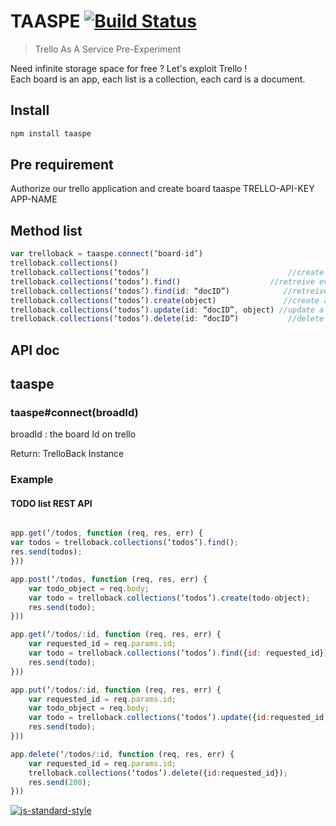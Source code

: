 # TAASPE [![Build Status][travis-image]][travis-url]

> Trello As A Service Pre-Experiment


Need infinite storage space for free ? Let's exploit Trello !  
Each board is an app, each list is a collection, each card is a document.


## Install

```sh
npm install taaspe
```

## Pre requirement 

Authorize our trello application and create board
taaspe TRELLO-API-KEY APP-NAME

## Method list

```js
var trelloback = taaspe.connect(‘board-id’)
trelloback.collections()                                                      //lists every collection
trelloback.collections(‘todos’)                               //create a collection ?
trelloback.collections(‘todos’).find()                    //retreive every document in collection
trelloback.collections(‘todos’).find(id: “docID”)            //retreive a specific document
trelloback.collections(‘todos’).create(object)               //create a document in collection
trelloback.collections(‘todos’).update(id: “docID”, object) //update a document in collection
trelloback.collections(‘todos’).delete(id: “docID”)           //delete a document in collection
```

## API doc

##  taaspe

###  taaspe#connect(broadId)

broadId : the board Id on trello

Return: TrelloBack Instance

### Example

#### TODO list REST API

```js

app.get(‘/todos, function (req, res, err) {
var todos = trelloback.collections(‘todos’).find();
res.send(todos);
}))

app.post(‘/todos, function (req, res, err) {
    var todo_object = req.body;
    var todo = trelloback.collections(‘todos’).create(todo-object);
    res.send(todo);
}))

app.get(‘/todos/:id, function (req, res, err) {
    var requested_id = req.params.id;
    var todo = trelloback.collections(‘todos’).find({id: requested_id});
    res.send(todo);
}))

app.put(‘/todos/:id, function (req, res, err) {
    var requested_id = req.params.id;
    var todo_object = req.body;
    var todo = trelloback.collections(‘todos’).update({id:requested_id, todo_object});
    res.send(todo);
}))

app.delete(‘/todos/:id, function (req, res, err) {
    var requested_id = req.params.id;
    trelloback.collections(‘todos’).delete({id:requested_id});
    res.send(200);
}))
```


[![js-standard-style](https://cdn.rawgit.com/feross/standard/master/badge.svg)](https://github.com/feross/standard)

[travis-url]: http://travis-ci.org/onedoes/TAASPE
[travis-image]: http://travis-ci.org/onedoes/TAASPE.svg?branch=master


